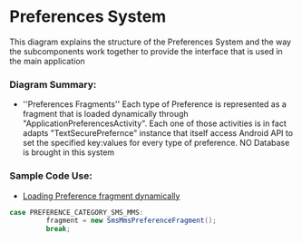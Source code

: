 # Preferences System

This diagram explains the structure of the Preferences System and the way the subcomponents work together to provide the interface that is used in the main application

### Diagram Summary:

- ''Preferences Fragments'' Each type of Preference is represented as a fragment that is loaded dynamically through "ApplicationPreferencesActivity". Each one of those activities is in fact adapts "TextSecurePrefernce" instance that itself access Android API to set the specified key:values for every type  of preference. NO Database is brought in this system


### Sample Code Use:

- [Loading Preference fragment dynamically ](https://github.com/signalapp/Signal-Android/blob/344af622b7f562bbf4350b7a7757b5f9b271222d/src/org/thoughtcrime/securesms/ApplicationPreferencesActivity.java#L247)

 ````java
 case PREFERENCE_CATEGORY_SMS_MMS:
          fragment = new SmsMmsPreferenceFragment();
          break;
    
````
